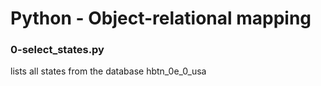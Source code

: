 # Python - Object-relational mapping

### 0-select_states.py
lists all states from the database hbtn_0e_0_usa

